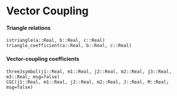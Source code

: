# Vector Coupling

#### Triangle relations

```@docs
istriangle(a::Real, b::Real, c::Real)
triangle_coefficient(a::Real, b::Real, c::Real)
```
#### Vector-coupling coefficients

```@docs
threeJsymbol(j1::Real, m1::Real, j2::Real, m2::Real, j3::Real, m3::Real; msg=false)
CGC(j1::Real, m1::Real, j2::Real, m2::Real, J::Real, M::Real; msg=false)
```
